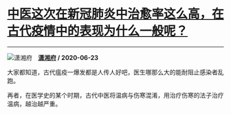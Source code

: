 # [中医这次在新冠肺炎中治愈率这么高，在古代疫情中的表现为什么一般呢？](https://www.zhihu.com/answer/1298907519)

--------------------------------------------------------------------------------

![潇湘府](https://pic1.zhimg.com/v2-1fceacde5ff51ccb9a7ffa01e3c396ae.jpg?source=1940ef5c "潇湘府")&emsp;**[潇湘府](https://www.zhihu.com/people/qing-ling-xiao-xiang-77) / 2020-06-23**

大家都知道，古代瘟疫一爆发都是人传人好吧，医生哪那么大的能耐阻止感染者乱跑。

再者，在医学史的某个时期，古代中医将温病与伤寒混淆，用治疗伤寒的法子治疗温病，越治越严重。



